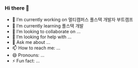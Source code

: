 ### Hi there 👋



- 🔭 I’m currently working on 멀티캠퍼스 풀스택 개발자 부트캠프
- 🌱 I’m currently learning 풀스택 개발
- 👯 I’m looking to collaborate on ...
- 🤔 I’m looking for help with ...
- 💬 Ask me about ...
- 📫 How to reach me: ...
- 😄 Pronouns: ...
- ⚡ Fun fact: ...

